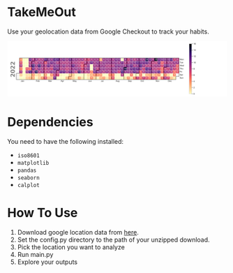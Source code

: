 # TakeMeOut

Use your geolocation data from Google Checkout to track your habits.

![example_calendar_figure](https://raw.githubusercontent.com/tvarovski/TakeMeOut/main/custom-location_2022_calendar.png)

# Dependencies

You need to have the following installed:

- `iso8601`
- `matplotlib`
- `pandas`
- `seaborn`
- `calplot`

# How To Use

1. Download google location data from [here](https://takeout.google.com/settings/takeout?pli=1).
2. Set the config.py directory to the path of your unzipped download.
3. Pick the location you want to analyze
4. Run main.py
5. Explore your outputs